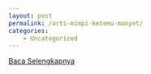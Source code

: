 ```yaml
---
layout: post
permalink: /arti-mimpi-ketemu-monyet/
categories:
    - Uncategorized
---
```


[Baca Selengkapnya](/10)